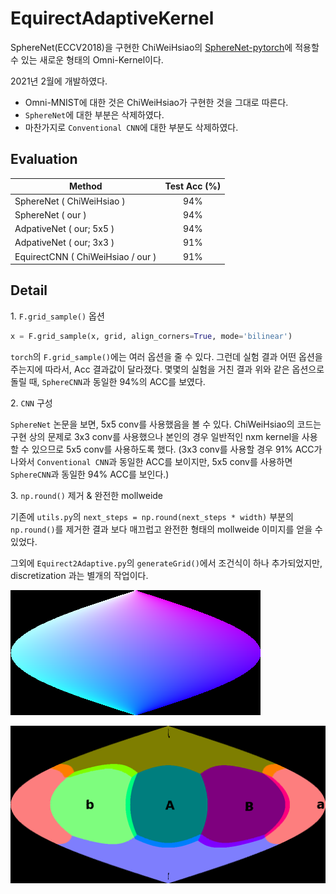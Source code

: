 # EquirectAdaptiveKernel

SphereNet(ECCV2018)을 구현한 ChiWeiHsiao의 [SphereNet-pytorch](https://github.com/ChiWeiHsiao/SphereNet-pytorch)에 적용할 수 있는 새로운 형태의 Omni-Kernel이다.

2021년 2월에 개발하였다.

- Omni-MNIST에 대한 것은 ChiWeiHsiao가 구현한 것을 그대로 따른다.
- `SphereNet`에 대한 부분은 삭제하였다.
- 마찬가지로 `Conventional CNN`에 대한 부분도 삭제하였다.

## Evaluation

| Method        | Test Acc (%) |
| ------------- |:--------------:|
| SphereNet ( ChiWeiHsiao ) | 94% |
| SphereNet ( our ) | 94% |
| AdpativeNet ( our; 5x5 ) | 94% |
| AdpativeNet ( our; 3x3 ) | 91% |
| EquirectCNN ( ChiWeiHsiao / our )| 91% |

## Detail

1\. `F.grid_sample()` 옵션

``` python
x = F.grid_sample(x, grid, align_corners=True, mode='bilinear')
```

`torch`의 `F.grid_sample()`에는 여러 옵션을 줄 수 있다. 
그런데 실험 결과 어떤 옵션을 주는지에 따라서, Acc 결과값이 달라졌다. 
몇몇의 실험을 거친 결과 위와 같은 옵션으로 돌릴 때, `SphereCNN`과 동일한 94%의 ACC를 보였다.


2\. `CNN` 구성

`SphereNet` 논문을 보면, 5x5 conv를 사용했음을 볼 수 있다. 
ChiWeiHsiao의 코드는 구현 상의 문제로 3x3 conv를 사용했으나 본인의 경우 일반적인 nxm kernel을 사용할 수 있으므로 5x5 conv를 사용하도록 했다.
(3x3 conv를 사용할 경우 91% ACC가 나와서 `Conventional CNN`과 동일한 ACC를 보이지만, 5x5 conv를 사용하면 `SphereCNN`과 동일한 94% ACC를 보인다.)

3\. `np.round()` 제거 & 완전한 mollweide

기존에 `utils.py`의 `next_steps = np.round(next_steps * width)` 부분의 `np.round()`를 제거한 결과 보다 매끄럽고 완전한 형태의 mollweide 이미지를 얻을 수 있었다.

그외에 `Equirect2Adaptive.py`의 `generateGrid()`에서 조건식이 하나 추가되었지만, discretization 과는 별개의 작업이다.

![no-round](./images/equirect2mollweide.png)

![e2m](./images/ERP2Mollweide.png)



